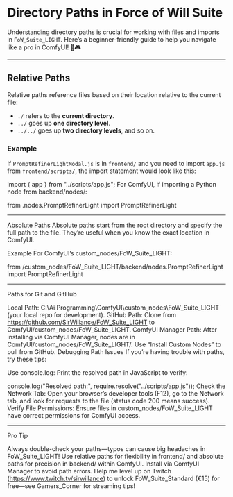 # Directory Paths in Force of Will Suite

Understanding directory paths is crucial for working with files and imports in `FoW_Suite_LIGHT`. Here’s a beginner-friendly guide to help you navigate like a pro in ComfyUI! 🚀🎮

-----

## Relative Paths
Relative paths reference files based on their location relative to the current file:

- `./` refers to the **current directory**.
- `../` goes up **one directory level**.
- `../../` goes up **two directory levels**, and so on.

### Example
If `PromptRefinerLightModal.js` is in `frontend/` and you need to import `app.js` from `frontend/scripts/`, the import statement would look like this:

import { app } from "../scripts/app.js";
For ComfyUI, if importing a Python node from backend/nodes/:

from .nodes.PromptRefinerLight import PromptRefinerLight

-----

Absolute Paths
Absolute paths start from the root directory and specify the full path to the file. They’re useful when you know the exact location in ComfyUI.

Example
For ComfyUI’s custom_nodes/FoW_Suite_LIGHT:

from /custom_nodes/FoW_Suite_LIGHT/backend/nodes.PromptRefinerLight import PromptRefinerLight

-----

Paths for Git and GitHub

Local Path: C:\Ai Programming\ComfyUI\custom_nodes\FoW_Suite_LIGHT (your local repo for development).
GitHub Path: Clone from https://github.com/SirWillance/FoW_Suite_LIGHT to ComfyUI/custom_nodes/FoW_Suite_LIGHT.
ComfyUI Manager Path: After installing via ComfyUI Manager, nodes are in ComfyUI/custom_nodes/FoW_Suite_LIGHT/. Use “Install Custom Nodes” to pull from GitHub.
Debugging Path Issues
If you’re having trouble with paths, try these tips:

Use console.log: Print the resolved path in JavaScript to verify:

console.log("Resolved path:", require.resolve("../scripts/app.js"));
Check the Network Tab: Open your browser’s developer tools (F12), go to the Network tab, and look for requests to the file (status code 200 means success).
Verify File Permissions: Ensure files in custom_nodes/FoW_Suite_LIGHT have correct permissions for ComfyUI access.

-----

Pro Tip

Always double-check your paths—typos can cause big headaches in FoW_Suite_LIGHT!
Use relative paths for flexibility in frontend/ and absolute paths for precision in backend/ within ComfyUI. Install via ComfyUI Manager to avoid path errors.
Help me level up on Twitch (https://www.twitch.tv/sirwillance) to unlock FoW_Suite_Standard (€15) for free—see Gamers_Corner for streaming tips!